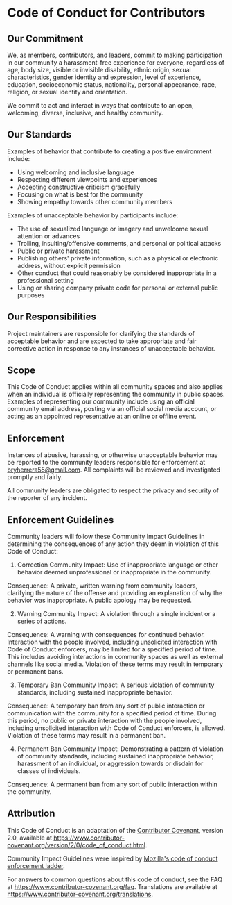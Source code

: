 # Code of Conduct for Contributors
## Our Commitment
We, as members, contributors, and leaders, commit to making participation in our community a harassment-free experience for everyone, regardless of age, body size, visible or invisible disability, ethnic origin, sexual characteristics, gender identity and expression, level of experience, education, socioeconomic status, nationality, personal appearance, race, religion, or sexual identity and orientation.

We commit to act and interact in ways that contribute to an open, welcoming, diverse, inclusive, and healthy community.

## Our Standards
Examples of behavior that contribute to creating a positive environment include:

- Using welcoming and inclusive language
- Respecting different viewpoints and experiences
- Accepting constructive criticism gracefully
- Focusing on what is best for the community
- Showing empathy towards other community members

Examples of unacceptable behavior by participants include:

- The use of sexualized language or imagery and unwelcome sexual attention or advances
- Trolling, insulting/offensive comments, and personal or political attacks
- Public or private harassment
- Publishing others' private information, such as a physical or electronic address, without explicit permission
- Other conduct that could reasonably be considered inappropriate in a professional setting
- Using or sharing company private code for personal or external public purposes

## Our Responsibilities
Project maintainers are responsible for clarifying the standards of acceptable behavior and are expected to take appropriate and fair corrective action in response to any instances of unacceptable behavior.

## Scope
This Code of Conduct applies within all community spaces and also applies when an individual is officially representing the community in public spaces. Examples of representing our community include using an official community email address, posting via an official social media account, or acting as an appointed representative at an online or offline event.

## Enforcement
Instances of abusive, harassing, or otherwise unacceptable behavior may be reported to the community leaders responsible for enforcement at bryherrera55@gmail.com. All complaints will be reviewed and investigated promptly and fairly.

All community leaders are obligated to respect the privacy and security of the reporter of any incident.

## Enforcement Guidelines
Community leaders will follow these Community Impact Guidelines in determining the consequences of any action they deem in violation of this Code of Conduct:

1. Correction
Community Impact: Use of inappropriate language or other behavior deemed unprofessional or inappropriate in the community.

Consequence: A private, written warning from community leaders, clarifying the nature of the offense and providing an explanation of why the behavior was inappropriate. A public apology may be requested.

2. Warning
Community Impact: A violation through a single incident or a series of actions.

Consequence: A warning with consequences for continued behavior. Interaction with the people involved, including unsolicited interaction with Code of Conduct enforcers, may be limited for a specified period of time. This includes avoiding interactions in community spaces as well as external channels like social media. Violation of these terms may result in temporary or permanent bans.

3. Temporary Ban
Community Impact: A serious violation of community standards, including sustained inappropriate behavior.

Consequence: A temporary ban from any sort of public interaction or communication with the community for a specified period of time. During this period, no public or private interaction with the people involved, including unsolicited interaction with Code of Conduct enforcers, is allowed. Violation of these terms may result in a permanent ban.

4. Permanent Ban
Community Impact: Demonstrating a pattern of violation of community standards, including sustained inappropriate behavior, harassment of an individual, or aggression towards or disdain for classes of individuals.

Consequence: A permanent ban from any sort of public interaction within the community.

## Attribution

This Code of Conduct is an adaptation of the [Contributor Covenant][homepage], version 2.0, available at https://www.contributor-covenant.org/version/2/0/code_of_conduct.html.

Community Impact Guidelines were inspired by [Mozilla's code of conduct enforcement ladder](https://github.com/mozilla/diversity).

[homepage]: https://www.contributor-covenant.org

For answers to common questions about this code of conduct, see the FAQ at https://www.contributor-covenant.org/faq. Translations are available at https://www.contributor-covenant.org/translations.
